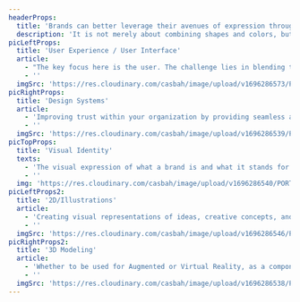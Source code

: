 ```yaml
---
headerProps:
  title: 'Brands can better leverage their avenues of expression through effective design.'
  description: 'It is not merely about combining shapes and colors, but about finding the right balance between logic and aesthetics. This allows brands to offer exceptional experiences to their target audiences while effectively conveying the intended messages and remaining true to their brand identity.'
picLeftProps:
  title: 'User Experience / User Interface'
  article:
    - "The key focus here is the user. The challenge lies in blending the right elements to create a practical user experience that is grounded in benchmarking best practices and user analysis. Additionally, it should feature a pleasing interface that doesn't distract from the core experience but instead complements it by integrating visual elements seamlessly."
    - ''
  imgSrc: 'https://res.cloudinary.com/casbah/image/upload/v1696286573/PORTFOLIO/Expertise/User_Interface_rs9kh1.png'
picRightProps:
  title: 'Design Systems'
  article:
    - 'Improving trust within your organization by providing seamless and cohesive digital experiences is an essential tool for building better brand equity over time. Implementing organization-wide rules and guidelines for use cases, as well as design elements such as typography, colors, and UI components, also enhances efficiency, enabling faster achievement of end results with fewer time and resource requirements.'
    - ''
  imgSrc: 'https://res.cloudinary.com/casbah/image/upload/v1696286539/PORTFOLIO/Expertise/Design_Systems_is9ofl.png'
picTopProps:
  title: 'Visual Identity'
  texts:
    - 'The visual expression of what a brand is and what it stands for. Your visual identity is about more than a logo. It is about what image you want your users to remember when your brand comes up. A branding strategy and a visual identity are complementary components, as one partially guides the other. The personality of your brand should be reflected in the typography, the angles, and the colors... No detail is insignificant.'
    - ''
  img: 'https://res.cloudinary.com/casbah/image/upload/v1696286540/PORTFOLIO/Expertise/Visual_Identity_gqpprc.png'
picLeftProps2:
  title: '2D/Illustrations'
  article:
    - 'Creating visual representations of ideas, creative concepts, and messages that the organization wants to communicate is made easier by mastering the craft of illustration. Whether it is for an internal or external campaign, harnessing the power of digital artistry can result in appealing and engaging content.'
    - ''
  imgSrc: 'https://res.cloudinary.com/casbah/image/upload/v1696286546/PORTFOLIO/Expertise/Illustrations_yvuygy.png'
picRightProps2:
  title: '3D Modeling'
  article:
    - 'Whether to be used for Augmented or Virtual Reality, as a component in User Interfaces or to be printed, 3D objects are now a necessity in many digital experiences. Their new-found novelty, thanks to the rapidly multiplying web experiences, mobile apps, and games that make use of the technology places it on top of design trends that will shape the way we interact with digital platforms.'
    - ''
  imgSrc: 'https://res.cloudinary.com/casbah/image/upload/v1696286538/PORTFOLIO/Expertise/3D_Modeling_op1kki.png'
---
```

